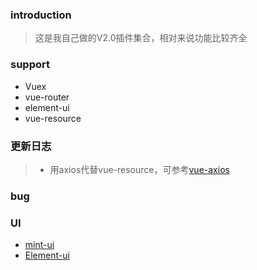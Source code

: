 ### introduction
> 这是我自己做的V2.0插件集合，相对来说功能比较齐全
### support
 - Vuex
 - vue-router
 - element-ui
 - vue-resource
### 更新日志
> - 用axios代替vue-resource，可参考[vue-axios](https://github.com/imcvampire/vue-axios)
### bug
### UI
- [mint-ui](http://mint-ui.github.io/#!/zh-cn)
- [Element-ui](http://element.eleme.io/#/zh-CN)
